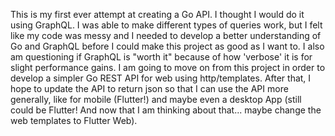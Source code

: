 This is my first ever attempt at creating a Go API. I thought I would do it using GraphQL. I was able to make different types of queries work, but I felt like my code was messy and I needed to develop a better understanding of Go and GraphQL before I could make this project as good as I want to. I also am questioning if GraphQL is "worth it" because of how 'verbose' it is for slight performance gains. I am going to move on from this project in order to develop a simpler Go REST API for web using http/templates. After that, I hope to update the API to return json so that I can use the API more generally, like for mobile (Flutter!) and maybe even a desktop App (still could be Flutter! And now that I am thinking about that... maybe change the web templates to Flutter Web).